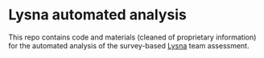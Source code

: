 # Lysna automated analysis
This repo contains code and materials (cleaned of proprietary information) for the automated analysis of the survey-based [Lysna](https://lysna.world/) team assessment.